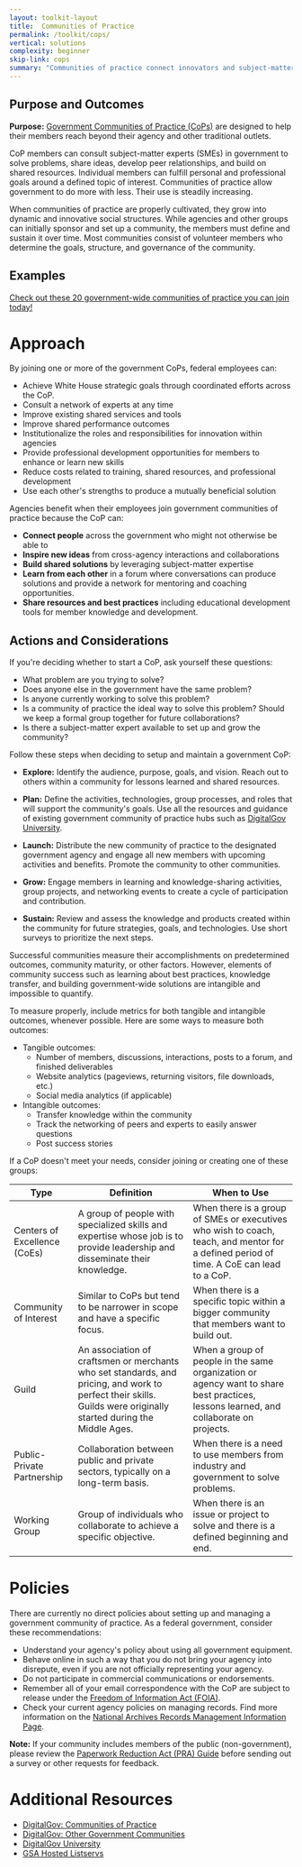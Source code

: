 ```yaml
---
layout: toolkit-layout
title:  Communities of Practice
permalink: /toolkit/cops/
vertical: solutions
complexity: beginner
skip-link: cops
summary: "Communities of practice connect innovators and subject-matter experts to solve problems, share ideas, develop relationships, and build on shared resources."
---
```




## Purpose and Outcomes

**Purpose:** [Government Communities of Practice (CoPs)](https://www.digitalgov.gov/communities/) are designed to help their members reach beyond their agency and other traditional outlets.

CoP members can consult subject-matter experts (SMEs) in government to solve problems, share ideas, develop peer relationships, and build on shared resources. Individual members can fulfill personal and professional goals around a defined topic of interest. Communities of practice allow government to do more with less. Their use is steadily increasing.

When communities of practice are properly cultivated, they grow into dynamic and innovative social structures. While agencies and other groups can initially sponsor and set up a community, the members must define and sustain it over time. Most communities consist of volunteer members who determine the goals, structure, and governance of the community.

## Examples

[Check out these 20 government-wide communities of practice you can join today!](https://www.digitalgov.gov/communities/)

# Approach

By joining one or more of the government CoPs, federal employees can:

-  Achieve White House strategic goals through coordinated efforts across the CoP.
-  Consult a network of experts at any time
-  Improve existing shared services and tools
-  Improve shared performance outcomes
-  Institutionalize the roles and responsibilities for innovation within agencies
-  Provide professional development opportunities for members to enhance or learn new skills
-  Reduce costs related to training, shared resources, and professional development
-  Use each other's strengths to produce a mutually beneficial solution

Agencies benefit when their employees join government communities of practice because the CoP can:

- **Connect people** across the government who might not otherwise be able to
- **Inspire new ideas** from cross-agency interactions and collaborations
- **Build shared solutions** by leveraging subject-matter expertise
- **Learn from each other** in a forum where conversations can produce solutions and provide a network for mentoring and coaching opportunities.
- **Share resources and best practices** including educational development tools for member knowledge and development.

## Actions and Considerations

If you're deciding whether to start a CoP, ask yourself these questions:

- What problem are you trying to solve?
- Does anyone else in the government have the same problem?
- Is anyone currently working to solve this problem?
- Is a community of practice the ideal way to solve this problem? Should we keep a formal group together for future collaborations?
- Is there a subject-matter expert available to set up and grow the community?

Follow these steps when deciding to setup and maintain a government CoP:

- **Explore:** Identify the audience, purpose, goals, and vision. Reach out to others within a community for lessons learned and shared resources.

- **Plan:** Define the activities, technologies, group processes, and roles that will support the community&#39;s goals. Use all the resources and guidance of existing government community of practice hubs such as [DigitalGov University](https://www.digitalgov.gov/digitalgov-university/).

- **Launch:** Distribute the new community of practice to the designated government agency and engage all new members with upcoming activities and benefits. Promote the community to other communities.
- **Grow:** Engage members in learning and knowledge-sharing activities, group projects, and networking events to create a cycle of participation and contribution.

- **Sustain:** Review and assess the knowledge and products created within the community for future strategies, goals, and technologies. Use short surveys to prioritize the next steps.

Successful communities measure their accomplishments on predetermined outcomes, community maturity, or other factors. However, elements of community success such as learning about best practices, knowledge transfer, and building government-wide solutions are intangible and impossible to quantify.

To measure properly, include metrics for both tangible and intangible outcomes, whenever possible. Here are some ways to measure both outcomes:

- Tangible outcomes:
     - Number of members, discussions, interactions, posts to a forum, and finished deliverables
     - Website analytics (pageviews, returning visitors, file downloads, etc.)
     - Social media analytics (if applicable)
-  Intangible outcomes:
     - Transfer knowledge within the community
     - Track the networking of peers and experts to easily answer questions
     - Post success stories

If a CoP doesn't meet your needs, consider joining or creating one of these groups:

| **Type** | **Definition** | **When to Use** |
| --- | --- | --- |
| Centers of Excellence (CoEs) | A group of people with specialized skills and expertise whose job is to provide leadership and disseminate their knowledge. | When there is a group of SMEs or executives who wish to coach, teach, and mentor for a defined period of time. A CoE can lead to a CoP. |
| Community of Interest | Similar to CoPs but tend to be narrower in scope and have a specific focus. | When there is a specific topic within a bigger community that members want to build out. |
| Guild | An association of craftsmen or merchants who set standards, and pricing, and work to perfect their skills. Guilds were originally started during the Middle Ages. | When a group of people in the same organization or agency want to share best practices, lessons learned, and collaborate on projects. |
| Public-Private Partnership | Collaboration between public and private sectors, typically on a long-term basis. | When there is a need to use members from industry and government to solve problems. |
| Working Group | Group of individuals who collaborate to achieve a specific objective. | When there is an issue or project to solve and there is a defined beginning and end. |

<!--second-column-->

# Policies

There are currently no direct policies about setting up and managing a government community of practice. As a federal government, consider these recommendations:

- Understand your agency's policy about using all government equipment.
- Behave online in such a way that you do not bring your agency into disrepute, even if you are not officially representing your agency.
- Do not participate in commercial communications or endorsements.
- Remember all of your email correspondence with the CoP are subject to release under the [Freedom of Information Act (FOIA)](https://www.foia.gov/).
- Check your current agency policies on managing records. Find more information on the [National Archives Records Management Information Page](https://www.archives.gov/records-mgmt).

**Note:** If your community includes members of the public (non-government), please review the [Paperwork Reduction Act (PRA) Guide](https://www.opm.gov/about-us/open-government/digital-government-strategy/fitara/paperwork-reduction-act-guide.pdf) before sending out a survey or other requests for feedback.

# Additional Resources

- [DigitalGov: Communities of Practice](https://www.digitalgov.gov/communities/)
- [DigitalGov: Other Government Communities](https://www.digitalgov.gov/communities/other-government-communities/)
- [DigitalGov University](https://www.digitalgov.gov/digitalgov-university/)
- [GSA Hosted Listservs](https://www.digitalgov.gov/communities/manage-your-listserv-subscription/)
